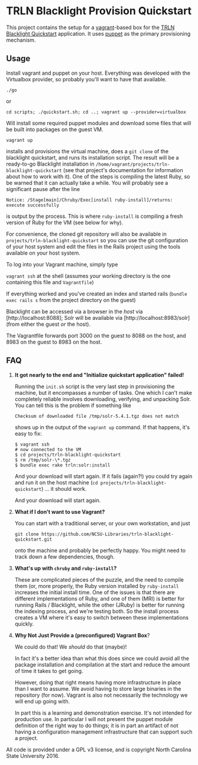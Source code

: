 # TRLN Blacklight Provision Quickstart

This project contains the setup for a
[vagrant](https://www.vagrantup.com/)-based box for the [TRLN Blacklight
Quickstart](https://github.com/NCSU-Libraries/trln-blacklight-quickstart)
application.  It uses [puppet](https://puppetlabs.com) as the primary
provisioning mechanism.  

## Usage

Install vagrant and puppet on your host.  Everything was developed with the Virtualbox provider, so probably you'll want to have that available.

```
./go
```

or

```
cd scripts; ./quickstart.sh; cd ..; vagrant up --provider=virtualbox
```

Will install some required puppet modules and download some files that will be built into packages on the guest VM.  

```
vagrant up
```

installs and provisions the virtual machine, does a `git clone` of the
blacklight quickstart, and runs its installation script.  The result will be a ready-to-go Blacklight installation in `/home/vagrant/projects/trln-blacklight-quickstart` (see that project's documentation for information about how to work with it).  One of the steps is compiling the latest Ruby, so be warned that it can actually take a while.  You will probably see a significant pause after the line

```Notice: /Stage[main]/Chruby/Exec[install ruby-install]/returns: execute successfully``` 

is output by the process.  This is where `ruby-install` is compiling a fresh
version of Ruby for the VM (see below for why).

For convenience, the cloned git repository will also be available in
`projects/trln-blacklight-quickstart` so you can use the git configuration of
your host system and edit the files in the Rails project using the tools
available on your host system.  

To log into your Vagrant machine, simply type 

```vagrant ssh``` at the shell (assumes your working directory is the one containing this file and `Vagrantfile`)

If everything worked and you've created an index and started rails (`bundle exec rails s` from the project directory on the guest)

Blacklight can be accessed via a browser in the *host* via [http://localhost:8088]; Solr will be available via [http://localhost:8983/solr] (from either the guest *or* the host).

The Vagrantfile forwards port 3000 on the guest to 8088 on the host, and 8983
on the guest to 8983 on the host. 


## FAQ

1. **It got nearly to the end and "Initialize quickstart application" failed!**

    Running the `init.sh` script is the very last step in provisioning the machine, but it encompasses a number of tasks.  One which I can't make completely reliable involves downloading, verifying, and unpacking Solr. You can tell this is the problem if something like

    ``` 
    Checksum of downloaded file /tmp/solr-5.4.1.tgz does not match
    ``` 

    shows up in the output of the `vagrant up` command.  If that happens, it's easy to fix: 

    ```
    $ vagrant ssh
    # now connected to the VM
    $ cd projects/trln-blacklight-quickstart
    $ rm /tmp/solr-\*.tgz
    $ bundle exec rake trln:solr:install
    ```

    And your download will start again.  If it fails (again?!) you could try again and run it on the host machine (`cd projects/trln-blacklight-quickstart`) ... it should work.

    And your download will start again.

2. **What if I don't want to use Vagrant?**

    You can start with a traditional server, or your own workstation, and just 

    ```git clone https://github.com/NCSU-Libraries/trln-blacklight-quickstart.git```

    onto the machine and probably be perfectly happy.  You might need to track down a few dependencies, though. 

3. **What's up with `chruby` and `ruby-install`?**

    These are complicated pieces of the puzzle, and the need to compile them (or, more properly,
    the Ruby version installed by `ruby-install` increases the initial install time.  One of the issues is that there are
    different implementations of Ruby, and one of them (MRI) is better for running
    Rails / Blacklight, while the other (JRuby) is better for running the indexing
    process, and we're testing both.  So the install process creates a VM where
    it's easy to switch between these implementations quickly. 

4. **Why Not Just Provide a (preconfigured) Vagrant Box**?

    We could do that!  We *should* do that (maybe)!  
    
    In fact it's a better idea than what this does since we could avoid all the package installation and compilation at the start and reduce the amount of time it takes to get going. 

    However, doing that right means having more infrastructure in place than I want to
    assume.  We avoid having to store large binaries in the repository (for now).
    Vagrant is also not necessarily the technology we will end up going with.

    In part this is a learning and demonstration exercise.  It's
    not intended for production use.  In particular I will not present the puppet
    module definition of the right way to do things; it is in part an artifact of
    not having a configuration management infrastructure that can support such a
    project.

All code is provided under a GPL v3 license, and is copyright North Carolina
State University 2016.
